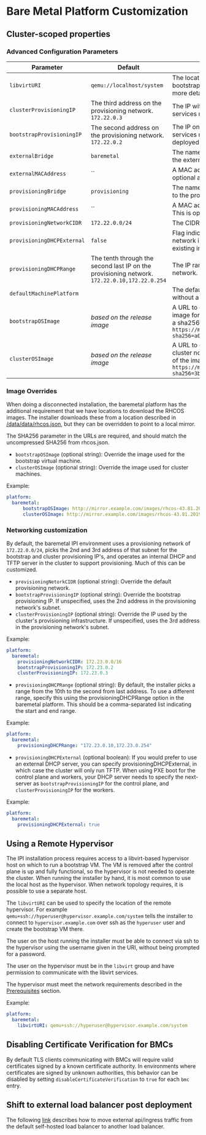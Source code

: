 # Bare Metal Platform Customization

## Cluster-scoped properties

### Advanced Configuration Parameters

| Parameter | Default | Description |
| --- | --- | --- |
`libvirtURI` | `qemu://localhost/system` | The location of the hypervisor for running the bootstrap VM. See [Using a Remote Hypervisor](using-a-remote-hypervisor) for more details. |
`clusterProvisioningIP` | The third address on the provisioning network. `172.22.0.3` | The IP within the cluster where the provisioning services run. |
`bootstrapProvisioningIP` | The second address on the provisioning network. `172.22.0.2` | The IP on the bootstrap VM where the provisioning services run while the control plane is being deployed. |
`externalBridge` | `baremetal` | The name of the bridge of the hypervisor attached to the external network. |
`externalMACAddress` | `` | A MAC address to use for the external bridge. This is optional and if blank is generated by libvirt. |
`provisioningBridge` | `provisioning` | The name of the bridge on the hypervisor attached to the provisioning network. |
`provisioningMACAddress` | `` | A MAC address to use for the provisioning bridge. This is optional and if blank is generated by libvirt. |
`provisioningNetworkCIDR` | `172.22.0.0/24` | The CIDR for the network to use for provisioning. |
`provisioningDHCPExternal` | `false` | Flag indicating that DHCP for the provisioning network is managed outside of the cluster by existing infrastructure services. |
`provisioningDHCPRange` | The tenth through the second last IP on the provisioning network. `172.22.0.10,172.22.0.254` | The IP range to use for hosts on the provisioning network. |
`defaultMachinePlatform` | | The default configuration used for machine pools without a platform configuration. |
`bootstrapOSImage` | *based on the release image* | A URL to override the default operating system image for the bootstrap node. The URL must contain a sha256 hash of the image. Example `https://mirror.example.com/images/qemu.qcow2.gz?sha256=a07bd...` |
`clusterOSImage` | *based on the release image* | A URL to override the default operating system for cluster nodes. The URL must include a sha256 hash of the image. Example `https://mirror.example.com/images/metal.qcow2.gz?sha256=3b5a8...` |

### Image Overrides

When doing a disconnected installation, the baremetal platform has the
additional requirement that we have locations to download the RHCOS
images. The installer downloads these from a location described in
[/data/data/rhcos.json](/data/data/rhcos.json), but they can be
overridden to point to a local mirror.

The SHA256 parameter in the URLs are required, and should match the
uncompressed SHA256 from rhcos.json.


* `bootstrapOSImage` (optional string): Override the image used for the
    bootstrap virtual machine.
* `clusterOSImage` (optional string): Override the image used for
    cluster machines.

Example:

```yaml
platform:
  baremetal:
      bootstrapOSImage: http://mirror.example.com/images/rhcos-43.81.201912131630.0-qemu.x86_64.qcow2.gz?sha256=f40e826ac4a6c5c073416a7bc0039ec8726a338885d2031e7607cec8783e580e
      clusterOSImage: http://mirror.example.com/images/rhcos-43.81.201912131630.0-openstack.x86_64.qcow2.gz?sha256=ffebbd68e8a1f2a245ca19522c16c86f67f9ac8e4e0c1f0a812b068b16f7265d
```

### Networking customization

By default, the baremetal IPI environment uses a provisioning network of
`172.22.0.0/24`, picks the 2nd and 3rd address of that subnet for the
bootstrap and cluster provisioning IP's, and operates an internal DHCP
and TFTP server in the cluster to support provisioning. Much of this can
be customized.


* `provisioningNetorkCIDR` (optional string): Override the default provisioning network.
* `bootstrapProvisioningIP` (optional string): Override the bootstrap
    provisioning IP. If unspecified, uses the 2nd address in the
    provisioning network's subnet.
* `clusterProvisioningIP` (optional string): Override the IP used by the
    cluster's provisioning infrastructure. If unspecified, uses the 3rd
    address in the provisioning network's subnet.

Example:

```yaml
platform:
  baremetal:
    provisioningNetworkCIDR: 172.23.0.0/16
    bootstrapProvisioningIP: 172.23.0.2
    clusterProvisioningIP: 172.23.0.3
```

* `provisioningDHCPRange` (optional string): By default, the installer picks a range from
  the 10th to the second from last address. To use a different range, specify this
  using the provisioningDHCPRange option in the baremetal platform. This
  should be a comma-separated list indicating the start and end range.

Example:

```yaml
platform:
  baremetal:
    provisioningDHCPRange: "172.23.0.10,172.23.0.254"
```

* `provisioningDHCPExternal` (optional boolean): If you would prefer to
use an external DHCP server, you can specify provisioningDHCPExternal,
in which case the cluster will only run TFTP.  When using PXE boot for
the control plane and workers, your DHCP server needs to specify the
next-server as `bootstrapProvisioningIP` for the control plane, and
`clusterProvisioningIP` for the workers.

Example:

```yaml
platform:
  baremetal:
    provisioningDHCPExternal: true
```

## Using a Remote Hypervisor

The IPI installation process requires access to a libvirt-based
hypervisor host on which to run a bootstrap VM. The VM is removed
after the control plane is up and fully functional, so the hypervisor
is not needed to operate the cluster. When running the installer by
hand, it is most common to use the local host as the hypervisor. When
network topology requires, it is possible to use a separate host.

The `libvirtURI` can be used to specify the location of the remote
hypervisor. For example
`qemu+ssh://hyperuser@hypervisor.example.com/system` tells the
installer to connect to `hypervisor.example.com` over ssh as the
`hyperuser` user and create the bootstrap VM there.

The user on the host running the installer must be able to connect via
ssh to the hypervisor using the username given in the URI, without
being prompted for a password.

The user on the hypervisor must be in the `libvirt` group and have
permission to communicate with the libvirt services.

The hypervisor must meet the network requirements described in
the [Prerequisites](install_ipi.md#prerequisites) section.

Example:

```yaml
platform:
  baremetal:
    libvirtURI: qemu+ssh://hyperuser@hypervisor.example.com/system
```

## Disabling Certificate Verification for BMCs

By default TLS clients communicating with BMCs will require valid
certificates signed by a known certificate authority. In environments
where certificates are signed by unknown authorities, this behavior
can be disabled by setting `disableCertificateVerification` to `true`
for each `bmc` entry.

## Shift to external load balancer post deployment

The following [link](./external_loadbalancer_ipi.md) describes how to move external api/ingress traffic from the default self-hosted load balancer to another load balancer.
